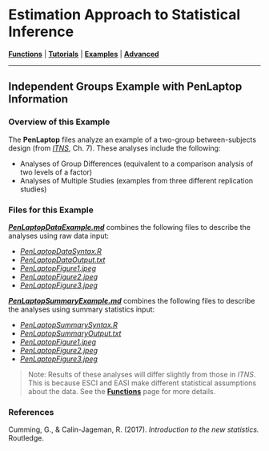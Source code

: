 # Estimation Approach to Statistical Inference

[**Functions**](../../Functions) | 
[**Tutorials**](../../Tutorials) | 
[**Examples**](../../Examples) | 
[**Advanced**](../../Advanced)

---

## Independent Groups Example with PenLaptop Information

### Overview of this Example

The **PenLaptop** files analyze an example of a two-group between-subjects design (from _[ITNS](https://thenewstatistics.com/itns/ "Introduction to the New Statistics")_, Ch. 7). These analyses include the following:

- Analyses of Group Differences (equivalent to a comparison analysis of two levels of a factor)
- Analyses of Multiple Studies (examples from three different replication studies)

### Files for this Example

[**_PenLaptopDataExample.md_**](./PenLaptopDataExample.md) combines the following files to describe the analyses using raw data input:

- [_PenLaptopDataSyntax.R_](./PenLaptopDataSyntax.R)
- [_PenLaptopDataOutput.txt_](./PenLaptopDataOutput.txt)
- [_PenLaptopFigure1.jpeg_](./PenLaptopFigure1.jpeg)
- [_PenLaptopFigure2.jpeg_](./PenLaptopFigure2.jpeg)
- [_PenLaptopFigure3.jpeg_](./PenLaptopFigure3.jpeg) 

[**_PenLaptopSummaryExample.md_**](./PenLaptopSummaryExample.md) combines the following files to describe the analyses using summary statistics input:

- [_PenLaptopSummarySyntax.R_](./PenLaptopSummarySyntax.R)
- [_PenLaptopSummaryOutput.txt_](./PenLaptopSummaryOutput.txt)
- [_PenLaptopFigure1.jpeg_](./PenLaptopFigure1.jpeg)
- [_PenLaptopFigure2.jpeg_](./PenLaptopFigure2.jpeg)
- [_PenLaptopFigure3.jpeg_](./PenLaptopFigure3.jpeg) 

> Note: Results of these analyses will differ slightly from those in _ITNS_. This is because ESCI and EASI make different statistical assumptions about the data. See the [**Functions**](../../Functions) page for more details.

### References

Cumming, G., & Calin-Jageman, R. (2017). _Introduction to the new statistics._ Routledge.

